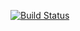 [![Build Status](https://travis-ci.org/spenserpothier/tablebot.svg?branch=master)](https://travis-ci.org/spenserpothier/tablebot)
